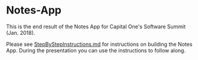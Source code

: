 # Notes-App

This is the end result of the Notes App for Capital One's Software Summit (Jan. 2018).

Please see [StepByStepInstructions.md](StepByStepInstructions.md) for instructions on building the Notes App. During the presentation you can use the instructions to follow along.
